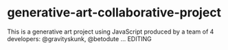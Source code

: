 # generative-art-collaborative-project
This is a generative art project using JavaScript produced by a team of 4 developers: @gravityskunk, @betodute ... EDITING
